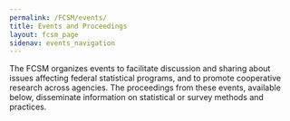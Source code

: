 ```yaml
---
permalink: /FCSM/events/
title: Events and Proceedings
layout: fcsm_page
sidenav: events_navigation
---
```

<p>The FCSM organizes events to facilitate discussion and sharing about issues affecting federal statistical programs, and to promote cooperative research across agencies.  The proceedings from these events, available below, disseminate information on statistical or survey methods and practices. </p>
